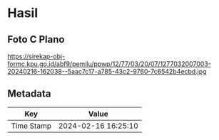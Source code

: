 # Hasil

## Foto C Plano

https://sirekap-obj-formc.kpu.go.id/abf9/pemilu/ppwp/12/77/03/20/07/1277032007003-20240216-162038--5aac7c17-a785-43c2-9760-7c6542b4ecbd.jpg


## Metadata

| Key        | Value               |
| ---------- | ------------------- |
| Time Stamp | 2024-02-16 16:25:10 |



